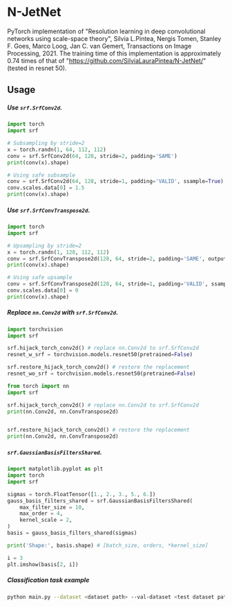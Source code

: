 # N-JetNet
PyTorch implementation of "Resolution learning in deep convolutional networks using scale-space theory", Silvia L.Pintea, Nergis Tomen, Stanley F. Goes, Marco Loog, Jan C. van Gemert, Transactions on Image Processing, 2021.
The training time of this implementation is approximately 0.74 times of that of "https://github.com/SilviaLauraPintea/N-JetNet/" (tested in resnet 50).

## Usage

##### Use `srf.SrfConv2d`.
```python
import torch
import srf

# Subsampling by stride=2
x = torch.randn(1, 64, 112, 112)
conv = srf.SrfConv2d(64, 128, stride=2, padding='SAME')
print(conv(x).shape)

# Using safe subsample
conv = srf.SrfConv2d(64, 128, stride=1, padding='VALID', ssample=True)
conv.scales.data[0] = 1.5
print(conv(x).shape)
```

##### Use `srf.SrfConvTranspose2d`.
```python
import torch
import srf

# Upsampling by stride=2
x = torch.randn(1, 128, 112, 112)
conv = srf.SrfConvTranspose2d(128, 64, stride=2, padding='SAME', output_padding=1)
print(conv(x).shape)

# Using safe upsample
conv = srf.SrfConvTranspose2d(128, 64, stride=1, padding='VALID', ssample=True)
conv.scales.data[0] = 0
print(conv(x).shape)
```

##### Replace `nn.Conv2d` with `srf.SrfConv2d`.
```python
import torchvision
import srf

srf.hijack_torch_conv2d() # replace nn.Conv2d to srf.SrfConv2d
resnet_w_srf = torchvision.models.resnet50(pretrained=False)

srf.restore_hijack_torch_conv2d() # restore the replacement
resnet_wo_srf = torchvision.models.resnet50(pretrained=False)
```

```python
from torch import nn
import srf

srf.hijack_torch_conv2d() # replace nn.Conv2d to srf.SrfConv2d
print(nn.Conv2d, nn.ConvTranspose2d)


srf.restore_hijack_torch_conv2d() # restore the replacement
print(nn.Conv2d, nn.ConvTranspose2d)
```

##### `srf.GaussianBasisFiltersShared`.
```python
import matplotlib.pyplot as plt
import torch
import srf

sigmas = torch.FloatTensor([1., 2., 3., 5., 6.])
gauss_basis_filters_shared = srf.GaussianBasisFiltersShared(
    max_filter_size = 10,
    max_order = 4,
    kernel_scale = 2,
)
basis = gauss_basis_filters_shared(sigmas)

print('Shape:', basis.shape) # [batch_size, orders, *kernel_size]

i = 3
plt.imshow(basis[2, i])
```

##### Classification task example
```bash
python main.py --dataset <dataset path> --val-dataset <test dataset path> --save-path <model path>
```

